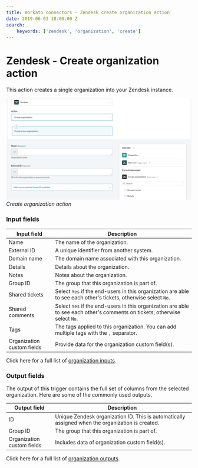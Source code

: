 ```yaml
---
title: Workato connectors - Zendesk create organization action
date: 2019-06-03 18:00:00 Z
search:
    keywords: ['zendesk', 'organization', 'create']
---
```


# Zendesk - Create organization action
This action creates a single organization into your Zendesk instance.

![Create organization action](/assets/images/connectors/zendesk/create-organization-action.png)
*Create organization action*

### Input fields
<table class="unchanged rich-diff-level-one">
  <thead>
    <tr>
      <th width='25%'>Input field</th>
      <th>Description</th>
    </tr>
  </thead>
  <tbody>
    <tr>
      <td>Name</td>
      <td>
        The name of the organization.
      </td>
    </tr>
    <tr>
      <td>External ID</td>
      <td>
        A unique identifier from another system.
      </td>
    </tr>
    <tr>
      <td>Domain name</td>
      <td>
        The domain name associated with this organization.
      </td>
    </tr>
    <tr>
      <td>Details</td>
      <td>
        Details about the organization.
      </td>
    </tr>
    <tr>
      <td>Notes</td>
      <td>
        Notes about the organization.
      </td>
    </tr>
    <tr>
      <td>Group ID</td>
      <td>
        The group that this organization is part of.
      </td>
    </tr>
    <tr>
      <td>Shared tickets</td>
      <td>
        Select <code>Yes</code> if the end-users in this organization are able to see each other's tickets, otherwise select <code>No</code>.
      </td>
    </tr>
    <tr>
      <td>Shared comments</td>
      <td>
        Select <code>Yes</code> if the end-users in this organization are able to see each other's comments on tickets, otherwise select <code>No</code>.
      </td>
    </tr>
    <tr>
      <td>Tags</td>
      <td>
        The tags applied to this organization. You can add multiple tags with the <code>,</code> separator.
      </td>
    </tr>
    <tr>
      <td>Organization custom fields</td>
      <td>
        Provide data for the organization custom field(s).
      </td>
    </tr>
  </tbody>
</table>

Click here for a full list of [organization inputs](/connectors/zendesk/organization-fields.md#organization-input-fields).

### Output fields
The output of this trigger contains the full set of columns from the selected organization. Here are some of the commonly used outputs.

<table class="unchanged rich-diff-level-one">
  <thead>
    <tr>
      <th width='25%'>Output field</th>
      <th>Description</th>
    </tr>
  </thead>
  <tbody>
    <tr>
      <td>ID</td>
      <td>
        Unique Zendesk organization ID. This is automatically assigned when the organization is created.
      </td>
    </tr>  
    <tr>
      <td>Group ID</td>
      <td>
        The group that this organization is part of.
      </td>
    </tr>
    <tr>
      <td>Organization custom fields</td>
      <td>
        Includes data of organization custom field(s).
      </td>
    </tr>
  </tbody>
</table>

Click here for a full list of [organization outputs](/connectors/zendesk/organization-fields.md#organization-output-fields).
